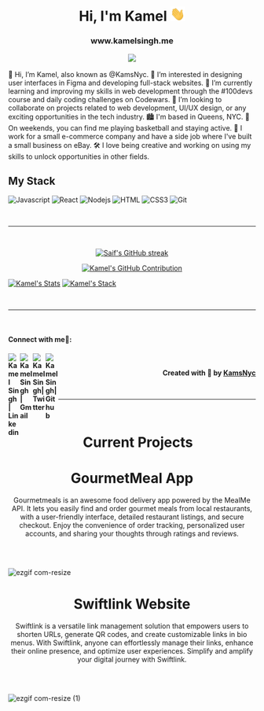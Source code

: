 <h1 align="center">Hi, I'm Kamel <img src="https://raw.githubusercontent.com/ABSphreak/ABSphreak/master/gifs/Hi.gif" width="30px"></h1> 
<h3 align="center">www.kamelsingh.me</h3> 
<p align="center">
  <a href="https://github.com/KamsNyc/readme-typing-svg"><img src="https://readme-typing-svg.herokuapp.com?lines=I+am+a+curious+human;UI+/+UX+Designer;Full+Stack+Web+Developer;#100devs;Aspiring+Learner&center=true&width=500&height=50&text-align=center"></a>
</p>

👋 Hi, I’m Kamel, also known as @KamsNyc.
👀 I’m interested in designing user interfaces in Figma and developing full-stack websites.
🌱 I’m currently learning and improving my skills in web development through the #100devs course and daily coding challenges on Codewars.
💞️ I’m looking to collaborate on projects related to web development, UI/UX design, or any exciting opportunities in the tech industry.
🏙️ I'm based in Queens, NYC.
🏀 On weekends, you can find me playing basketball and staying active.
💼 I work for a small e-commerce company and have a side job where I've built a small business on eBay.
🛠️ I love being creative and working on using my skills to unlock opportunities in other fields.


## My Stack

![Javascript](https://img.shields.io/badge/Javascript-F0DB4F?style=for-the-badge&labelColor=black&logo=javascript&logoColor=F0DB4F)
![React](https://img.shields.io/badge/-React-61DBFB?style=for-the-badge&labelColor=black&logo=react&logoColor=61DBFB)
![Nodejs](https://img.shields.io/badge/Nodejs-3C873A?style=for-the-badge&labelColor=black&logo=node.js&logoColor=3C873A)
![HTML](https://img.shields.io/badge/HTML5-E34F26?style=for-the-badge&logo=html5&logoColor=white)
![CSS3](https://img.shields.io/badge/CSS3-1572B6?style=for-the-badge&logo=css3&logoColor=white)
![Git](https://img.shields.io/badge/Git-F05032?style=for-the-badge&logo=git&logoColor=white)
<!--![SASS Badge](https://img.shields.io/badge/Sass-CC6699?style=for-the-badge&logo=sass&logoColor=white)-->
<!--![Express.js](https://img.shields.io/badge/Express.js-000000?style=for-the-badge&logo=express&logoColor=white)-->
<!--![MongoDB](https://img.shields.io/badge/MongoDB-4EA94B?style=for-the-badge&logo=mongodb&logoColor=white)-->

<br/>
<hr/>
<br/>

<p align="center">
  <a href="https://github.com/kamsnyc">
    <img src="https://github-readme-streak-stats.herokuapp.com/?user=kamsnyc&theme=radical&border=7F3FBF&background=0D1117" alt="Saif's GitHub streak"/>
  </a>
</p>

<p align="center">
  <a href="https://github.com/kamsnyc">
    <img src="https://github-profile-summary-cards.vercel.app/api/cards/profile-details?username=kamsnyc&theme=radical" alt="Kamel's GitHub Contribution"/>
  </a>
</p>

 <a href="https://github.com/KamsNyc"><img alt="Kamel's Stats" src="https://denvercoder1-github-readme-stats.vercel.app/api?username=kamsnyc&show_icons=true&count_private=true&theme=react&border_color=7F3FBF&bg_color=0D1117&title_color=F85D7F&icon_color=F8D866" height="192px" width="49.5%"/></a>
  <a href="https://github.com/kamsnyc"><img alt="Kamel's Stack" src="https://denvercoder1-github-readme-stats.vercel.app/api/top-langs/?username=kamsnyc&langs_count=8&layout=compact&theme=react&border_color=7F3FBF&bg_color=0D1117&title_color=F85D7F&icon_color=F8D866" height="192px" width="49.5%"/></a>
  <br/>
</a>

<br/>
<hr/>
<br/>

<h4> Connect with me🤝: <h4>
  </hr>
  <a href="https://www.linkedin.com">
   <img align="left" alt=" Kamel Singh | Linkedin" width="24px" src="https://www.vectorlogo.zone/logos/linkedin/linkedin-icon.svg" />
  </a>
  <a href="mailto:kamel.singh1999@gmail.com">
    <img align="left" alt="Kamel Singh | Gmail" width="26px" src="https://www.vectorlogo.zone/logos/gmail/gmail-icon.svg" />
  </a>
  <a href="https://twitter.com/">
    <img align="left" alt="Kamel Singh| Twitter" width="26px" src="https://www.vectorlogo.zone/logos/twitter/twitter-official.svg" />
  </a>
   <a href="https://github.com/KamsNyc">
    <img align="left" alt="Kamel Singh| Github" width="26px" src="https://www.vectorlogo.zone/logos/github/github-tile.svg" />
  </a>
  <br>
  
<p align="right" > Created with 🖤 by <a href="https://github.com/KamsNyc">KamsNyc</a></p>

<p align="center">
  <a href="[https://github.com/KamsNyc/Swiftlink_Site]">
  </a>
</p>

<br/>
<hr/>
<br/>

<h1 align=center>Current Projects</h1>

<h1 align=center>GourmetMeal App</h1> 
<p align=center>Gourmetmeals is an awesome food delivery app powered by the MealMe API. It lets you easily find and order gourmet meals from local restaurants, with a user-friendly interface, detailed restaurant listings, and secure checkout. Enjoy the convenience of order tracking, personalized user accounts, and sharing your thoughts through ratings and reviews.</p>
<br>
<br>

![ezgif com-resize](https://github.com/KamsNyc/KamsNyc/assets/132626852/951ea142-c0c0-4ec4-83bc-18bad795ad50)
<h1 align=center>Swiftlink Website</h1>
<p align=center>Swiftlink is a versatile link management solution that empowers users to shorten URLs, generate QR codes, and create customizable links in bio menus. With Swiftlink, anyone can effortlessly manage their links, enhance their online presence, and optimize user experiences. Simplify and amplify your digital journey with Swiftlink.</p>
<br>
<br>

![ezgif com-resize (1)](https://github.com/KamsNyc/KamsNyc/assets/132626852/a9a4452c-ce4c-4566-83cc-9df53193986f) 
